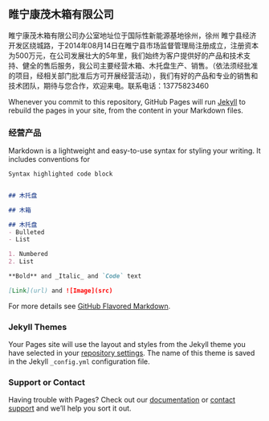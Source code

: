 ## 睢宁康茂木箱有限公司

睢宁康茂木箱有限公司办公室地址位于国际性新能源基地徐州，徐州 睢宁县经济开发区绕城路，于2014年08月14日在睢宁县市场监督管理局注册成立，注册资本为500万元，在公司发展壮大的5年里，我们始终为客户提供好的产品和技术支持、健全的售后服务，我公司主要经营木箱、木托盘生产、销售。（依法须经批准的项目，经相关部门批准后方可开展经营活动），我们有好的产品和专业的销售和技术团队，期待与您合作，欢迎来电。联系电话：13775823460

Whenever you commit to this repository, GitHub Pages will run [Jekyll](https://jekyllrb.com/) to rebuild the pages in your site, from the content in your Markdown files.

### 经营产品

Markdown is a lightweight and easy-to-use syntax for styling your writing. It includes conventions for

```markdown
Syntax highlighted code block


## 木托盘

## 木箱

## 木托盘
- Bulleted
- List

1. Numbered
2. List

**Bold** and _Italic_ and `Code` text

[Link](url) and ![Image](src)
```

For more details see [GitHub Flavored Markdown](https://guides.github.com/features/mastering-markdown/).

### Jekyll Themes

Your Pages site will use the layout and styles from the Jekyll theme you have selected in your [repository settings](https://github.com/MengZhao2017/kangmao/settings/pages). The name of this theme is saved in the Jekyll `_config.yml` configuration file.

### Support or Contact

Having trouble with Pages? Check out our [documentation](https://docs.github.com/categories/github-pages-basics/) or [contact support](https://support.github.com/contact) and we’ll help you sort it out.
